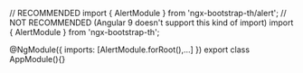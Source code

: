 // RECOMMENDED
import { AlertModule } from 'ngx-bootstrap-th/alert';
// NOT RECOMMENDED (Angular 9 doesn't support this kind of import)
import { AlertModule } from 'ngx-bootstrap-th';

@NgModule({
  imports: [AlertModule.forRoot(),...]
})
export class AppModule(){}
